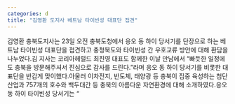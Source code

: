 ```yaml
---
categories: d
title: "김영환 도지사 베트남 타이빈성 대표단 접견"
---
```

김영환 충북도지사는 23일 오전 충북도청에서 응오 동 하이 당서기를 단장으로 하는 베트남 타이빈성 대표단을 접견하고 충청북도와 타이빈성 간 우호교류 방안에 대해 환담을 나누었다.김 지사는 코리아헤럴드 최진영 대표도 함께한 이날 만남에서 “빠듯한 일정에도 충북을 방문해주셔서 진심으로 감사를 드린다.”라며 응오 동 하이 당서기를 비롯한 대표단을 반갑게 맞이했다.아울러 이차전지, 반도체, 태양광 등 충북이 집중 육성하는 첨단산업과 757개의 호수와 백두대간 등 충북의 아름다운 자연환경에 대해 소개하였다.응오 동 하이 타이빈성 당서기는 “